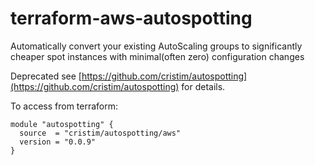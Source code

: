 # terraform-aws-autospotting
Automatically convert your existing AutoScaling groups to significantly cheaper spot instances with minimal(often zero) configuration changes


Deprecated see [https://github.com/cristim/autospotting](https://github.com/cristim/autospotting) for details.

To access from terraform:

```
module "autospotting" {
  source  = "cristim/autospotting/aws"
  version = "0.0.9"
}
```
